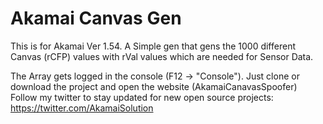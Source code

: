 <h1>Akamai Canvas Gen</h1>

This is for Akamai Ver 1.54. A Simple gen that gens the 1000 different Canvas (rCFP) values with rVal values which are needed for Sensor Data.

The Array gets logged in the console (F12 -> "Console").
Just clone or download the project and open the website (AkamaiCanavasSpoofer)
Follow my twitter to stay updated for new open source projects: https://twitter.com/AkamaiSolution
